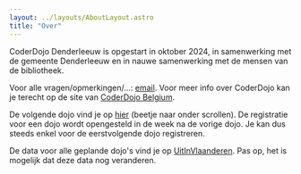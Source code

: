 ```yaml
---
layout: ../layouts/AboutLayout.astro
title: "Over"
---
```


CoderDojo Denderleeuw is opgestart in oktober 2024, in samenwerking met de gemeente Denderleeuw en in nauwe samenwerking met de mensen van de bibliotheek.

Voor alle vragen/opmerkingen/...: [email](mailto:denderleeuw@coderdojobelgium.be).
Voor meer info over CoderDojo kan je terecht op de site van [CoderDojo Belgium](https://coderdojobelgium.be).

De volgende dojo vind je op [hier](https://coderdojobelgium.be/nl/dojos?city=denderleeuw) (beetje naar onder scrollen). De registratie voor een dojo wordt opengesteld in de week na de vorige dojo. Je kan dus steeds enkel voor de eerstvolgende dojo registreren.

De data voor alle geplande dojo's vind je op [UitInVlaanderen](https://www.uitinvlaanderen.be/agenda?searchTerm=coderdojo+denderleeuw). Pas op, het is mogelijk dat deze data nog veranderen.
